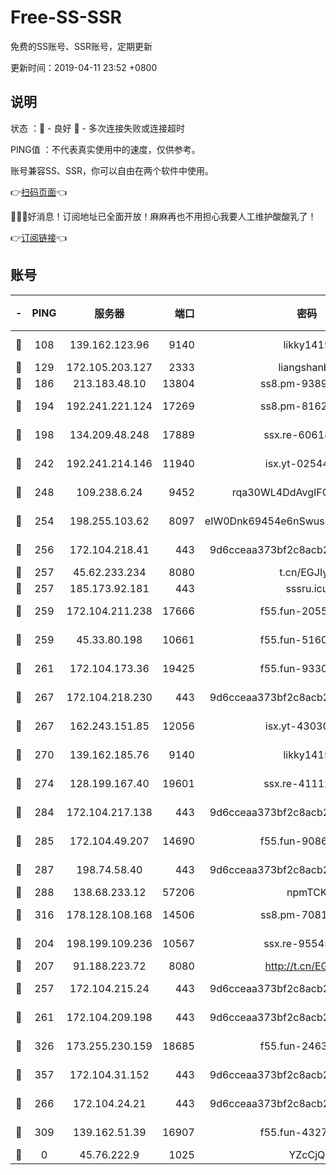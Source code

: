 # Free-SS-SSR

免费的SS账号、SSR账号，定期更新

更新时间：2019-04-11 23:52 +0800

## 说明

状态     ：🙂 - 良好 🙁 - 多次连接失败或连接超时

PING值   ：不代表真实使用中的速度，仅供参考。

账号兼容SS、SSR，你可以自由在两个软件中使用。

👉[扫码页面](https://liesauer.github.io/Free-SS-SSR/)👈

🎉🎉🎉好消息！订阅地址已全面开放！麻麻再也不用担心我要人工维护酸酸乳了！

👉[订阅链接](https://www.liesauer.net/yogurt/subscribe?ACCESS_TOKEN=DAYxR3mMaZAsaqUb)👈

## 账号

|-|PING|服务器|端口|密码|加密方式|区域|
|:----:|:----:|:-----:|-----:|:----:|:----:|:----:|
|🙂|108|139.162.123.96|9140|likky1415|aes-256-cfb|JP|
|🙂|129|172.105.203.127|2333|liangshanbo|chacha20|JP|
|🙂|186|213.183.48.10|13804|ss8.pm-93895580|rc4-md5|RU|
|🙂|194|192.241.221.124|17269|ss8.pm-81626609|aes-256-cfb|US|
|🙂|198|134.209.48.248|17889|ssx.re-60618684|aes-256-cfb|US|
|🙂|242|192.241.214.146|11940|isx.yt-02544513|aes-256-cfb|US|
|🙂|248|109.238.6.24|9452|rqa30WL4DdAvgIFG6Fs3znzTa|aes-256-cfb|FR|
|🙂|254|198.255.103.62|8097|eIW0Dnk69454e6nSwuspv9DmS201tQ0D|aes-256-cfb|US|
|🙂|256|172.104.218.41|443|9d6cceaa373bf2c8acb22e60b6a58be6|aes-256-cfb|US|
|🙂|257|45.62.233.234|8080|t.cn/EGJIyrl|rc4-md5|CA|
|🙂|257|185.173.92.181|443|sssru.icu|rc4-md5|RU|
|🙂|259|172.104.211.238|17666|f55.fun-20551723|aes-256-cfb|US|
|🙂|259|45.33.80.198|10661|f55.fun-51606632|aes-256-cfb|US|
|🙂|261|172.104.173.36|19425|f55.fun-93309180|aes-256-cfb|SG|
|🙂|267|172.104.218.230|443|9d6cceaa373bf2c8acb22e60b6a58be6|aes-256-cfb|US|
|🙂|267|162.243.151.85|12056|isx.yt-43030728|aes-256-cfb|US|
|🙂|270|139.162.185.76|9140|likky1415|aes-256-cfb|DE|
|🙂|274|128.199.167.40|19601|ssx.re-41112805|aes-256-cfb|SG|
|🙂|284|172.104.217.138|443|9d6cceaa373bf2c8acb22e60b6a58be6|aes-256-cfb|US|
|🙂|285|172.104.49.207|14690|f55.fun-90866844|aes-256-cfb|SG|
|🙂|287|198.74.58.40|443|9d6cceaa373bf2c8acb22e60b6a58be6|aes-256-cfb|US|
|🙂|288|138.68.233.12|57206|npmTCK|rc4-md5|US|
|🙂|316|178.128.108.168|14506|ss8.pm-70819008|aes-256-cfb|SG|
|🙂|204|198.199.109.236|10567|ssx.re-95545357|aes-256-cfb|US|
|🙂|207|91.188.223.72|8080|http://t.cn/EGJIyrl|rc4-md5|RU|
|🙂|257|172.104.215.24|443|9d6cceaa373bf2c8acb22e60b6a58be6|aes-256-cfb|US|
|🙂|261|172.104.209.198|443|9d6cceaa373bf2c8acb22e60b6a58be6|aes-256-cfb|US|
|🙂|326|173.255.230.159|18685|f55.fun-24638693|aes-256-cfb|US|
|🙂|357|172.104.31.152|443|9d6cceaa373bf2c8acb22e60b6a58be6|aes-256-cfb|US|
|🙁|266|172.104.24.21|443|9d6cceaa373bf2c8acb22e60b6a58be6|aes-256-cfb|US|
|🙁|309|139.162.51.39|16907|f55.fun-43279732|aes-256-cfb|SG|
|🙁|0|45.76.222.9|1025|YZcCjQ|rc4-md5|JP|
